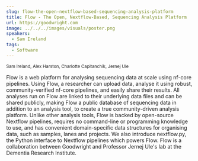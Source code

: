 ```yaml
---
slug: flow-the-open-nextflow-based-sequencing-analysis-platform
title: Flow - The Open, Nextflow-Based, Sequencing Analysis Platform
url: https://goodwright.com
image: ../../../images/visuals/poster.png
speakers:
  - Sam Ireland
tags:
  - Software
---
```

<div className="mb-8">
  <small className="typo-small">
    Sam Ireland, Alex Harston, Charlotte Capitanchik, Jernej Ule
  </small>
</div>

Flow is a web platform for analysing sequencing data at scale using nf-core pipelines. Using Flow, a researcher can upload data, analyse it using robust, community-verified nf-core pipelines, and easily share their results. All analyses run on Flow are linked to their underlying data files and can be shared publicly, making Flow a public database of sequencing data in addition to an analysis tool, to create a true community-driven analysis platform. Unlike other analysis tools, Flow is backed by open-source Nextflow pipelines, requires no command-line or programming knowledge to use, and has convenient domain-specific data structures for organising data, such as samples, lanes and projects. We also introduce nextflow.py, the Python interface to Nextflow pipelines which powers Flow. Flow is a collaboration between Goodwright and Professor Jernej Ule's lab at the Dementia Research Institute.
